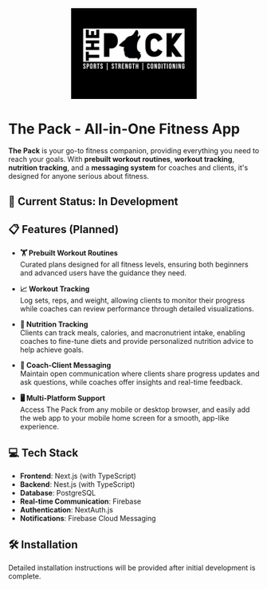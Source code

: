 <div align="center">
  <img src="./images/The%20Pack%20Logo.jpg" alt="The Pack Logo" style="width: 50%;">
</div>

# The Pack - All-in-One Fitness App
**The Pack** is your go-to fitness companion, providing everything you need to reach your goals. With **prebuilt workout routines**, **workout tracking**, **nutrition tracking**, and a **messaging system** for coaches and clients, it's designed for anyone serious about fitness.

## 🚧 Current Status: In Development

## 📋 Features (Planned)
- **🏋️ Prebuilt Workout Routines**  
Curated plans designed for all fitness levels, ensuring both beginners and advanced users have the guidance they need.

- **📈 Workout Tracking**  
Log sets, reps, and weight, allowing clients to monitor their progress while coaches can review performance through detailed visualizations.

- **🍎 Nutrition Tracking**  
Clients can track meals, calories, and macronutrient intake, enabling coaches to fine-tune diets and provide personalized nutrition advice to help achieve goals.

- **💬 Coach-Client Messaging**  
Maintain open communication where clients share progress updates and ask questions, while coaches offer insights and real-time feedback.

- **🖥️ Multi-Platform Support**  
Access The Pack from any mobile or desktop browser, and easily add the web app to your mobile home screen for a smooth, app-like experience.

## 💻 Tech Stack
- **Frontend**: Next.js (with TypeScript)
- **Backend**: Nest.js (with TypeScript)
- **Database**: PostgreSQL
- **Real-time Communication**: Firebase
- **Authentication**: NextAuth.js
- **Notifications**: Firebase Cloud Messaging

## 🛠️ Installation
Detailed installation instructions will be provided after initial development is complete.

